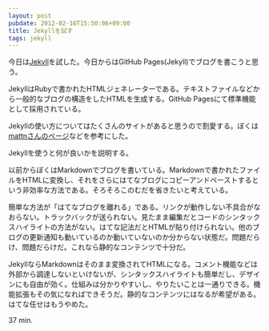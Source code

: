```yaml
---
layout: post
pubdate: 2012-02-16T15:50:06+09:00
title: Jekyllを試す
tags: jekyll
---
```

今日は[Jekyll][jekyll]を試した。今日からはGitHub Pages(Jekyll)でブログを書こうと思う。

JekyllはRubyで書かれたHTMLジェネレーターである。テキストファイルなどから一般的なブログの構造をしたHTMLを生成する。GitHub Pagesにて標準機能として採用されている。

Jekyllの使い方についてはたくさんのサイトがあると思うので割愛する。ぼくは[mattnさんのページ](http://mattn.kaoriya.net/software/lang/ruby/20090409185248.htm)などを参考にした。

Jekyllを使うと何が良いかを説明する。

以前からぼくはMarkdownでブログを書いている。Markdownで書かれたファイルをHTMLに変換し、それをさらにはてなブログにコピーアンドペーストするという非効率な方法である。そろそろこのむだを省きたいと考えている。

簡単な方法が「はてなブログを離れる」である。リンクが動作しない不具合がなおらない。トラックバックが送られない。見たまま編集だとコードのシンタックスハイライトの方法がない。はてな記法だとHTMLが貼り付けられない。他のブログの更新通知も動いているのか動いていないのか分からない状態だ。問題だらけ、問題だらけだ。これなら静的なコンテンツで十分だ。

JekyllならMarkdownはそのまま変換されてHTMLになる。コメント機能などは外部から調達しないといけないが、シンタックスハイライトも簡単だし、デザインにも自由が効く。仕組みは分かりやすいし、やりたいことは一通りできる。機能拡張もその気になればできそうだ。静的なコンテンツにはなるが希望がある。はてな任せはもうやめた。

37 min.

[jekyll]: http://jekyllrb.com/
